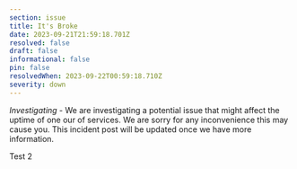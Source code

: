 ```yaml
---
section: issue
title: It's Broke
date: 2023-09-21T21:59:18.701Z
resolved: false
draft: false
informational: false
pin: false
resolvedWhen: 2023-09-22T00:59:18.710Z
severity: down
---
```

*Investigating* - We are investigating a potential issue that might affect the uptime of one our of services. We are sorry for any inconvenience this may cause you. This incident post will be updated once we have more information.



T﻿est 2